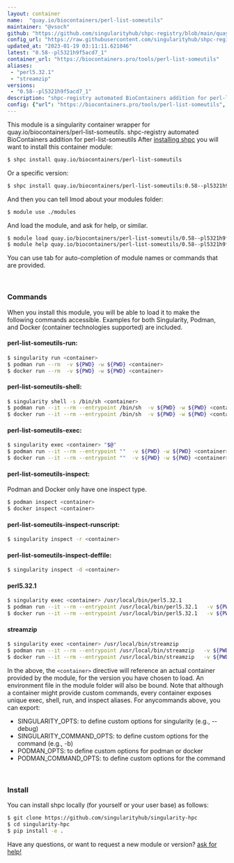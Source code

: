 ```yaml
---
layout: container
name:  "quay.io/biocontainers/perl-list-someutils"
maintainer: "@vsoch"
github: "https://github.com/singularityhub/shpc-registry/blob/main/quay.io/biocontainers/perl-list-someutils/container.yaml"
config_url: "https://raw.githubusercontent.com/singularityhub/shpc-registry/main/quay.io/biocontainers/perl-list-someutils/container.yaml"
updated_at: "2023-01-19 03:11:11.621046"
latest: "0.58--pl5321h9f5acd7_1"
container_url: "https://biocontainers.pro/tools/perl-list-someutils"
aliases:
 - "perl5.32.1"
 - "streamzip"
versions:
 - "0.58--pl5321h9f5acd7_1"
description: "shpc-registry automated BioContainers addition for perl-list-someutils"
config: {"url": "https://biocontainers.pro/tools/perl-list-someutils", "maintainer": "@vsoch", "description": "shpc-registry automated BioContainers addition for perl-list-someutils", "latest": {"0.58--pl5321h9f5acd7_1": "sha256:951f0ddf081115e1c804c91f02179a4ee190d14023ab6627f153d633a49a8e8e"}, "tags": {"0.58--pl5321h9f5acd7_1": "sha256:951f0ddf081115e1c804c91f02179a4ee190d14023ab6627f153d633a49a8e8e"}, "docker": "quay.io/biocontainers/perl-list-someutils", "aliases": {"perl5.32.1": "/usr/local/bin/perl5.32.1", "streamzip": "/usr/local/bin/streamzip"}}
---
```


This module is a singularity container wrapper for quay.io/biocontainers/perl-list-someutils.
shpc-registry automated BioContainers addition for perl-list-someutils
After [installing shpc](#install) you will want to install this container module:


```bash
$ shpc install quay.io/biocontainers/perl-list-someutils
```

Or a specific version:

```bash
$ shpc install quay.io/biocontainers/perl-list-someutils:0.58--pl5321h9f5acd7_1
```

And then you can tell lmod about your modules folder:

```bash
$ module use ./modules
```

And load the module, and ask for help, or similar.

```bash
$ module load quay.io/biocontainers/perl-list-someutils/0.58--pl5321h9f5acd7_1
$ module help quay.io/biocontainers/perl-list-someutils/0.58--pl5321h9f5acd7_1
```

You can use tab for auto-completion of module names or commands that are provided.

<br>

### Commands

When you install this module, you will be able to load it to make the following commands accessible.
Examples for both Singularity, Podman, and Docker (container technologies supported) are included.

#### perl-list-someutils-run:

```bash
$ singularity run <container>
$ podman run --rm  -v ${PWD} -w ${PWD} <container>
$ docker run --rm  -v ${PWD} -w ${PWD} <container>
```

#### perl-list-someutils-shell:

```bash
$ singularity shell -s /bin/sh <container>
$ podman run --it --rm --entrypoint /bin/sh  -v ${PWD} -w ${PWD} <container>
$ docker run --it --rm --entrypoint /bin/sh  -v ${PWD} -w ${PWD} <container>
```

#### perl-list-someutils-exec:

```bash
$ singularity exec <container> "$@"
$ podman run --it --rm --entrypoint ""  -v ${PWD} -w ${PWD} <container> "$@"
$ docker run --it --rm --entrypoint ""  -v ${PWD} -w ${PWD} <container> "$@"
```

#### perl-list-someutils-inspect:

Podman and Docker only have one inspect type.

```bash
$ podman inspect <container>
$ docker inspect <container>
```

#### perl-list-someutils-inspect-runscript:

```bash
$ singularity inspect -r <container>
```

#### perl-list-someutils-inspect-deffile:

```bash
$ singularity inspect -d <container>
```


#### perl5.32.1

```bash
$ singularity exec <container> /usr/local/bin/perl5.32.1
$ podman run --it --rm --entrypoint /usr/local/bin/perl5.32.1   -v ${PWD} -w ${PWD} <container> -c " $@"
$ docker run --it --rm --entrypoint /usr/local/bin/perl5.32.1   -v ${PWD} -w ${PWD} <container> -c " $@"
```


#### streamzip

```bash
$ singularity exec <container> /usr/local/bin/streamzip
$ podman run --it --rm --entrypoint /usr/local/bin/streamzip   -v ${PWD} -w ${PWD} <container> -c " $@"
$ docker run --it --rm --entrypoint /usr/local/bin/streamzip   -v ${PWD} -w ${PWD} <container> -c " $@"
```



In the above, the `<container>` directive will reference an actual container provided
by the module, for the version you have chosen to load. An environment file in the
module folder will also be bound. Note that although a container
might provide custom commands, every container exposes unique exec, shell, run, and
inspect aliases. For anycommands above, you can export:

 - SINGULARITY_OPTS: to define custom options for singularity (e.g., --debug)
 - SINGULARITY_COMMAND_OPTS: to define custom options for the command (e.g., -b)
 - PODMAN_OPTS: to define custom options for podman or docker
 - PODMAN_COMMAND_OPTS: to define custom options for the command

<br>

### Install

You can install shpc locally (for yourself or your user base) as follows:

```bash
$ git clone https://github.com/singularityhub/singularity-hpc
$ cd singularity-hpc
$ pip install -e .
```

Have any questions, or want to request a new module or version? [ask for help!](https://github.com/singularityhub/singularity-hpc/issues)